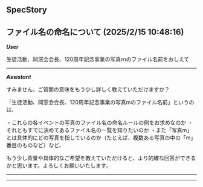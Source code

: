 ## SpecStory

## ファイル名の命名について (2025/2/15 10:48:16)

_**User**_

生徒活動、同窓会会長、120周年記念事業の写真ｍのファイル名前をおしえて

---

_**Assistant**_

すみません。ご質問の意味をもう少し詳しく教えていただけますか？

「生徒活動、同窓会会長、120周年記念事業の写真mのファイル名前」というのは、

・これらの各イベントの写真のファイル名の命名ルールの例をお求めなのか
・それともすでに決めてあるファイル名の一覧を知りたいのか
・また「写真m」とは具体的にどの写真を指しているのか（たとえば、複数ある写真の中の「m」番目のものなど）など、

もう少し背景や具体的なご希望を教えていただけると、より的確な回答ができるかと思います。よろしくお願いいたします。

---



---

